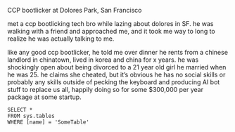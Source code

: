 CCP bootlicker at Dolores Park, San Francisco 

met a ccp bootlicking tech bro while lazing about dolores in SF. he was walking with a friend and approached me, and it took me way to long to realize he was actually talking to me. 

like any good ccp bootlicker, he told me over dinner he rents from a chinese landlord in chinatown, lived in korea and china for x years.  he was shockingly open about being divorced to a 21 year old  girl he married when he was 25. he claims she cheated, but it’s obvious he has no social skills or probably any skills outside of pecking the keyboard and producing AI bot stuff to replace us all, happily doing so for some $300,000 per year package at some startup. 

 ```tsql
 SELECT *
 FROM sys.tables
 WHERE [name] = 'SomeTable'
 ```